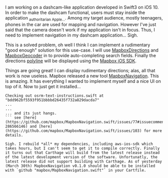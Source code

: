 I am working on a dashcam-like application developed in Swift3 on iOS 10. In order to make the dashcam functional, users must stay inside the application <sub>authoritarian Apple...</sub>. Among my target audience, mostly teenagers, phones in the car are used for mapping and navigation. However I've just said that the camera doesn't work if my application isn't in focus. Thus, I need to implement navigation in my dashcam application... Sigh.

This is a solved problem, oh well I think I can implement a rudimentary "good enough" solution for this use-case. I will use [MapboxDirections](https://github.com/mapbox/MapboxDirections.swift) and [MapboxGeocoder](https://github.com/mapbox/MapboxGeocoder.swift) in to provide auto-completing search fields. Finally the directions [polyline](https://github.com/raphaelmor/Polyline) will be displayed using the [Mapbox iOS SDK](https://www.mapbox.com/ios-sdk/).

Things are going great! I can display rudimentary directions; alas, all that work is now useless. Mapbox released a new tool [MapboxNavigation](https://github.com/mapbox/MapboxNavigation.swift). This is amazing. It has everything I wanted to implement myself and a nice UI on top of it. Now to just get it installed...

```
Checking out osrm-text-instructions.swift at "bdd962bf5593f951bbbbd26435f732a829dacda7"
...
...
... and its just hangs.
``` see [here](https://github.com/mapbox/MapboxNavigation.swift/issues/77#issuecomment-286566146) and [here](https://github.com/mapbox/MapboxNavigation.swift/issues/103) for more details.

Sigh. I rebuild *all* my dependencies, including aws-ios-sdk which takes hours, but I can't seem to get it to compile correctly. Finally it turns out that Carthage will build from the latest release instead of the latest development version of the software. Unfortunatly, the latest release did not support building with Carthage. As of yesterday (March 30th) MapboxNavigation v0.1.0 should be able to be installed with `github "mapbox/MapboxNavigation.swift"` in your Cartfile.
